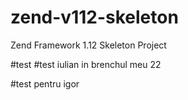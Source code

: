 zend-v112-skeleton
==================

Zend Framework 1.12 Skeleton Project

#test
#test iulian in brenchul meu 22

#test pentru igor
